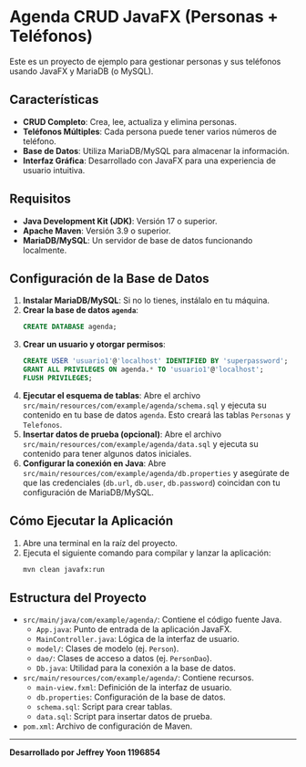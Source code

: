 # Agenda CRUD JavaFX (Personas + Teléfonos)

Este es un proyecto de ejemplo para gestionar personas y sus teléfonos usando JavaFX y MariaDB (o MySQL).

## Características
- **CRUD Completo**: Crea, lee, actualiza y elimina personas.
- **Teléfonos Múltiples**: Cada persona puede tener varios números de teléfono.
- **Base de Datos**: Utiliza MariaDB/MySQL para almacenar la información.
- **Interfaz Gráfica**: Desarrollado con JavaFX para una experiencia de usuario intuitiva.

## Requisitos
- **Java Development Kit (JDK)**: Versión 17 o superior.
- **Apache Maven**: Versión 3.9 o superior.
- **MariaDB/MySQL**: Un servidor de base de datos funcionando localmente.

## Configuración de la Base de Datos
1.  **Instalar MariaDB/MySQL**: Si no lo tienes, instálalo en tu máquina.
2.  **Crear la base de datos `agenda`**:
    ```sql
    CREATE DATABASE agenda;
    ```
3.  **Crear un usuario y otorgar permisos**:
    ```sql
    CREATE USER 'usuario1'@'localhost' IDENTIFIED BY 'superpassword';
    GRANT ALL PRIVILEGES ON agenda.* TO 'usuario1'@'localhost';
    FLUSH PRIVILEGES;
    ```
4.  **Ejecutar el esquema de tablas**:
    Abre el archivo `src/main/resources/com/example/agenda/schema.sql` y ejecuta su contenido en tu base de datos `agenda`. Esto creará las tablas `Personas` y `Telefonos`.
5.  **Insertar datos de prueba (opcional)**:
    Abre el archivo `src/main/resources/com/example/agenda/data.sql` y ejecuta su contenido para tener algunos datos iniciales.
6.  **Configurar la conexión en Java**:
    Abre `src/main/resources/com/example/agenda/db.properties` y asegúrate de que las credenciales (`db.url`, `db.user`, `db.password`) coincidan con tu configuración de MariaDB/MySQL.

## Cómo Ejecutar la Aplicación
1.  Abre una terminal en la raíz del proyecto.
2.  Ejecuta el siguiente comando para compilar y lanzar la aplicación:
    ```bash
    mvn clean javafx:run
    ```

## Estructura del Proyecto
- `src/main/java/com/example/agenda/`: Contiene el código fuente Java.
    - `App.java`: Punto de entrada de la aplicación JavaFX.
    - `MainController.java`: Lógica de la interfaz de usuario.
    - `model/`: Clases de modelo (ej. `Person`).
    - `dao/`: Clases de acceso a datos (ej. `PersonDao`).
    - `Db.java`: Utilidad para la conexión a la base de datos.
- `src/main/resources/com/example/agenda/`: Contiene recursos.
    - `main-view.fxml`: Definición de la interfaz de usuario.
    - `db.properties`: Configuración de la base de datos.
    - `schema.sql`: Script para crear tablas.
    - `data.sql`: Script para insertar datos de prueba.
- `pom.xml`: Archivo de configuración de Maven.

---
**Desarrollado por Jeffrey Yoon 1196854**
